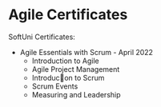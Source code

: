 # Agile Certificates
SoftUni Certificates:
- Agile Essentials with Scrum - April 2022
    - Introduction to Agile
    - Agile Project Management
    - Introduc􀀉on to Scrum
    - Scrum Events
    - Measuring and Leadership
    